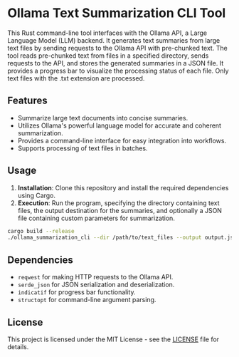 # Ollama Text Summarization CLI Tool

This Rust command-line tool interfaces with the Ollama API, a Large Language Model (LLM) backend. It generates text summaries from large text files by sending requests to the Ollama API with pre-chunked text. The tool reads pre-chunked text from files in a specified directory, sends requests to the API, and stores the generated summaries in a JSON file. It provides a progress bar to visualize the processing status of each file. Only text files with the .txt extension are processed.

## Features
- Summarize large text documents into concise summaries.
- Utilizes Ollama's powerful language model for accurate and coherent summarization.
- Provides a command-line interface for easy integration into workflows.
- Supports processing of text files in batches.

## Usage
1. **Installation**: Clone this repository and install the required dependencies using Cargo.
2. **Execution**: Run the program, specifying the directory containing text files, the output destination for the summaries, and optionally a JSON file containing custom parameters for summarization.

```sh
cargo build --release
./ollama_summarization_cli --dir /path/to/text_files --output output.json [--params params.json]
```

## Dependencies
- `reqwest` for making HTTP requests to the Ollama API.
- `serde_json` for JSON serialization and deserialization.
- `indicatif` for progress bar functionality.
- `structopt` for command-line argument parsing.

## License
This project is licensed under the MIT License - see the [LICENSE](LICENSE) file for details.